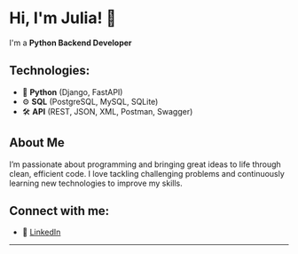 # Hi, I'm **Julia**! 🌸

I'm a **Python Backend Developer**

## Technologies:

- 🐍 **Python** (Django, FastAPI)
- ⚙️ **SQL** (PostgreSQL, MySQL, SQLite)
- 🛠️ **API** (REST, JSON, XML, Postman, Swagger)

## About Me

I’m passionate about programming and bringing great ideas to life through clean, efficient code. I love tackling challenging problems and continuously learning new technologies to improve my skills.

## Connect with me:

- 💼 [LinkedIn](https://linkedin.com/in/your-profile)

---

